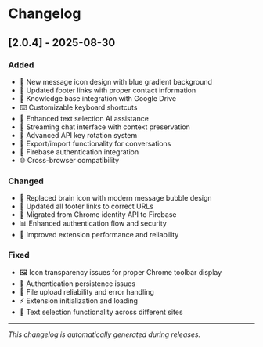 # Changelog

## [2.0.4] - 2025-08-30

### Added
- 💬 New message icon design with blue gradient background
- 🔗 Updated footer links with proper contact information
- 📁 Knowledge base integration with Google Drive
- ⌨️ Customizable keyboard shortcuts
- 🎯 Enhanced text selection AI assistance
- 📱 Streaming chat interface with context preservation
- 🔄 Advanced API key rotation system
- 💾 Export/import functionality for conversations
- 🔐 Firebase authentication integration
- 🌐 Cross-browser compatibility

### Changed
- 🎨 Replaced brain icon with modern message bubble design
- 🔗 Updated all footer links to correct URLs
- 🔧 Migrated from Chrome identity API to Firebase
- 📊 Enhanced authentication flow and security
- 🚀 Improved extension performance and reliability

### Fixed
- 🖼️ Icon transparency issues for proper Chrome toolbar display
- 🔐 Authentication persistence issues
- 📁 File upload reliability and error handling
- ⚡ Extension initialization and loading
- 🎯 Text selection functionality across different sites

---

*This changelog is automatically generated during releases.*
